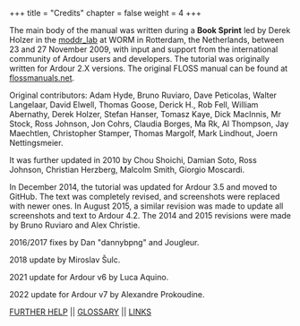 +++
title = "Credits"
chapter = false
weight = 4
+++

The main body of the manual was written during a **Book Sprint** led by Derek
Holzer in the [moddr_lab](http://moddr.net "moddr_lab @ WORM, Rotterdam") at
WORM in Rotterdam, the Netherlands, between 23 and 27 November 2009, with input 
and support from the international community of Ardour users and developers. 
The tutorial was originally written for Ardour 2.X versions. The original FLOSS
manual can be found at [flossmanuals.net](http://archive.flossmanuals.net/ardour/index.html).

Original contributors: Adam Hyde, Bruno Ruviaro, Dave Peticolas, Walter 
Langelaar, David Elwell, Thomas Goose, Derick H., Rob Fell, William Abernathy, 
Derek Holzer, Stefan Hanser, Tomasz Kaye, Dick MacInnis, Mr Stock, Ross Johnson, 
Jon Cohrs, Claudia Borges, Ma Rk, Al Thompson, Jay Maechtlen, Christopher
Stamper, Thomas Margolf, Mark Lindhout, Joern Nettingsmeier.

It was further updated in 2010 by Chou Shoichi, Damian Soto, Ross Johnson, 
Christian Herzberg, Malcolm Smith, Giorgio Moscardi.

In December 2014, the tutorial was updated for Ardour 3.5 and moved to GitHub.
The text was completely revised, and screenshots were replaced with newer ones. 
In August 2015, a similar revision was made to update all screenshots and text 
to Ardour 4.2. The 2014 and 2015 revisions were made by Bruno Ruviaro and Alex 
Christie.

2016/2017 fixes by Dan "dannybpng" and Jougleur.

2018 update by Miroslav Šulc.

2021 update for Ardour v6 by Luca Aquino.

2022 update for Ardour v7 by Alexandre Prokoudine.

<!-- 2022 update for Ardour v7 by Alexandre Prokoudine. -->

[FURTHER HELP](../further-help)   ||
[GLOSSARY](../glossary)   ||
[LINKS](../links)


